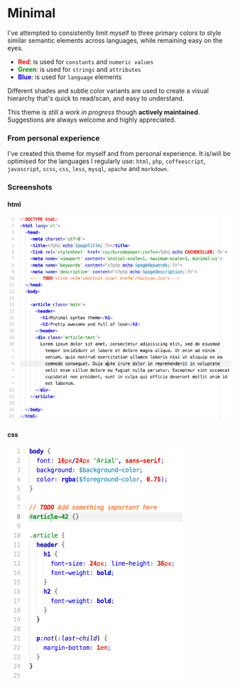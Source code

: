 # Minimal

I've attempted to consistently limit myself to three primary colors to style similar semantic elements across languages, while remaining easy on the eyes.

- <span style='color:#e10'>**Red**</span>: is used for `constants` and `numeric values`
- <span style='color:#090'>**Green**</span>: is used for `strings` and `attributes`
- <span style='color:#00f'>**Blue**</span>: is used for `language` elements

Different shades and subtle color variants are used to create a visual hierarchy that's quick to read/scan, and easy to understand.

This theme is still a _work in progress_ though **actively maintained**. Suggestions are always welcome and highly appreciated.

### From personal experience

I've created this theme for myself and from personal experience. It is/will be optimised for the languages I regularly use: `html`, `php`, `coffeescript`, `javascript`, `scss`, `css`, `less`, `mysql`, `apache` and `markdown`.

### Screenshots

#### html
![](screenshots/minimal-html.png)

#### css
![](screenshots/minimal-css.png)
